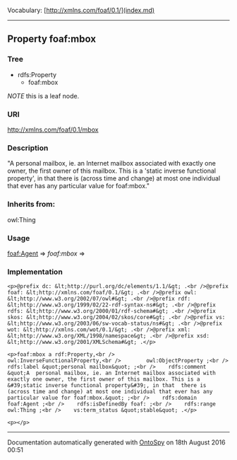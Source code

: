 Vocabulary: [http://xmlns.com/foaf/0.1/](index.md) 



---	
	




    


## Property foaf:mbox


### Tree

* rdfs:Property
    * foaf:mbox





*NOTE* this is a leaf node.


### URI
http://xmlns.com/foaf/0.1/mbox

### Description
&quot;A  personal mailbox, ie. an Internet mailbox associated with exactly one owner, the first owner of this mailbox. This is a &#39;static inverse functional property&#39;, in that  there is (across time and change) at most one individual that ever has any particular value for foaf:mbox.&quot;


### Inherits from:
owl:Thing



### Usage


[foaf:Agent](class-4-foafagent.md) 
=&gt;&nbsp;_foaf:mbox_&nbsp;=&gt;&nbsp;[](.md)

### Implementation
```
<p>@prefix dc: &lt;http://purl.org/dc/elements/1.1/&gt; .<br />@prefix foaf: &lt;http://xmlns.com/foaf/0.1/&gt; .<br />@prefix owl: &lt;http://www.w3.org/2002/07/owl#&gt; .<br />@prefix rdf: &lt;http://www.w3.org/1999/02/22-rdf-syntax-ns#&gt; .<br />@prefix rdfs: &lt;http://www.w3.org/2000/01/rdf-schema#&gt; .<br />@prefix skos: &lt;http://www.w3.org/2004/02/skos/core#&gt; .<br />@prefix vs: &lt;http://www.w3.org/2003/06/sw-vocab-status/ns#&gt; .<br />@prefix wot: &lt;http://xmlns.com/wot/0.1/&gt; .<br />@prefix xml: &lt;http://www.w3.org/XML/1998/namespace&gt; .<br />@prefix xsd: &lt;http://www.w3.org/2001/XMLSchema#&gt; .</p>

<p>foaf:mbox a rdf:Property,<br />        owl:InverseFunctionalProperty,<br />        owl:ObjectProperty ;<br />    rdfs:label &quot;personal mailbox&quot; ;<br />    rdfs:comment &quot;A  personal mailbox, ie. an Internet mailbox associated with exactly one owner, the first owner of this mailbox. This is a &#39;static inverse functional property&#39;, in that  there is (across time and change) at most one individual that ever has any particular value for foaf:mbox.&quot; ;<br />    rdfs:domain foaf:Agent ;<br />    rdfs:isDefinedBy foaf: ;<br />    rdfs:range owl:Thing ;<br />    vs:term_status &quot;stable&quot; .</p>

<p></p>
```










---

Documentation automatically generated with [OntoSpy](http://ontospy.readthedocs.org/ "Open") on 18th August 2016 00:51